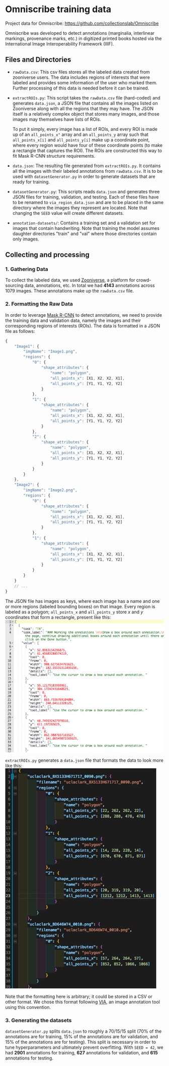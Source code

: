 # Omniscribe training data

Project data for Omniscribe: https://github.com/collectionslab/Omniscribe

Omniscribe was developed to detect annotations (marginalia, interlinear markings, provenance marks, etc.) in digitized printed books hosted via the International Image Interoperability Framework (IIIF).

## Files and Directories

* `rawData.csv`: This csv files stores all the labeled data created from zooniverse users. The data includes regions of interests that were labeled and provides some information of the user who marked them. Further processing of this data is needed before it can be trained.

* `extractROIs.py`: This script takes the `rawData.csv` file (hard-coded) and generates `data.json`, a JSON file that contains all the images listed on Zooniverse along with all the regions that they may have. The JSON itself is a relatively complex object that stores many images, and those images may themselves have lists of ROIs.

    To put it simply, every image has a list of ROIs, and every ROI is made up of an `all_points_x"` array and an `all_points_y` array such that `all_points_x[i]` and `all_points_y[i]` make up a coordinate point, where every region would have four of these coordinate points (to make a rectangle that captures the ROI). The ROIs are constructed this way to fit Mask R-CNN structure requirements.

* `data.json`: The resulting file generated from `extractROIs.py`. It contains all the images with their labeled annotations from `rawData.csv`. It is to be used with `datasetGenerator.py` in order to generate datasets that are ready for training.

* `datasetGenerator.py`: This scripts reads `data.json` and generates three JSON files for training, validation, and testing. Each of these files have to be renamed to `via_region_data.json` and are to be placed in the same directory where the images they represent are located. Note that changing the `SEED` value will create different datasets.

* `annotation-datasets/`: Contains a training set and a validation set for images that contain handwriting. Note that training the model assumes daughter directories "train" and "val" where those directories contain only images.

## Collecting and processing

### 1. Gathering Data

To collect the labeled data, we used [Zooniverse](https://www.zooniverse.org/), a platform for crowd-sourcing data, annotations, etc. In total we had **4143** annotations across 1079 images. These annotations make up the `rawData.csv` file.

### 2. Formatting the Raw Data

In order to leverage [Mask R-CNN](https://github.com/matterport/Mask_RCNN) to detect annotations, we need to provide the training data and validation data, namely the images and their corresponding regions of interests (ROIs). The data is formatted in a JSON file as follows:

```javascript
{
    "Image1": {
        "imgName": "Image1.png",
        "regions": {
            "0": {
                "shape_attributes": {
                    "name": "polygon",
                    "all_points_x": [X1, X2, X2, X1],
                    "all_points_y": [Y1, Y1, Y2, Y2]
                }
            },
            "1": {
                "shape_attributes": {
                    "name": "polygon",
                    "all_points_x": [X1, X2, X2, X1],
                    "all_points_y": [Y1, Y1, Y2, Y2]
                }
            },
            "2": {
                "shape_attributes": {
                    "name": "polygon",
                    "all_points_x": [X1, X2, X2, X1],
                    "all_points_y": [Y1, Y1, Y2, Y2]
                }
            }
        }
    },
    "Image2": {
        "imgName": "Image2.png",
        "regions": {
            "0": {
                "shape_attributes": {
                    "name": "polygon",
                    "all_points_x": [X1, X2, X2, X1],
                    "all_points_y": [Y1, Y1, Y2, Y2]
                }
            },
            "1": {
                "shape_attributes": {
                    "name": "polygon",
                    "all_points_x": [X1, X2, X2, X1],
                    "all_points_y": [Y1, Y1, Y2, Y2]
                }
            }
        }
    }
    // ...
}
```

The JSON file has images as keys, where each image has a name and one or more regions (labeled bounding boxes) on that image.
Every region is labeled as a polygon; `all_points_x` and `all_points_y` store *x* and *y* coordinates that form a rectangle, present like this:
 ![snippet of raw data](./images/t4.png)

`extractROIs.py` generates a `data.json` file that formats the data to look more like this:
 ![snippet of formatted data](/images/formattedData.png)

 Note that the formatting here is arbitrary;  it could be stored in a CSV or other format. We chose this format following [VIA](http://www.robots.ox.ac.uk/~vgg/software/via/), an image annotation tool using this convention.

### 3. Generating the datasets

 `datasetGenerator.py` splits `data.json` to roughly a 70/15/15 split (70% of the annotations are for training, 15% of the annotations are for validation, and 15% of the annotations are for testing). This split is necessary in order to tune hyperparameters and ultimately prevent overfitting. With `SEED = 42`, we had **2901** annotations for training, **627** annotations for validation, and **615** annotations for testing.
